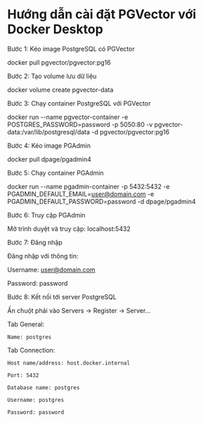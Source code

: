 # Hướng dẫn cài đặt PGVector với Docker Desktop


Bước 1: Kéo image PostgreSQL có PGVector

docker pull pgvector/pgvector:pg16

Bước 2: Tạo volume lưu dữ liệu

docker volume create pgvector-data

Bước 3: Chạy container PostgreSQL với PGVector

docker run --name pgvector-container -e POSTGRES_PASSWORD=password -p 5050:80 -v pgvector-data:/var/lib/postgresql/data -d pgvector/pgvector:pg16

Bước 4: Kéo image PGAdmin

docker pull dpage/pgadmin4

Bước 5: Chạy container PGAdmin

docker run --name pgadmin-container -p 5432:5432 -e PGADMIN_DEFAULT_EMAIL=user@domain.com -e PGADMIN_DEFAULT_PASSWORD=password -d dpage/pgadmin4

Bước 6: Truy cập PGAdmin

Mở trình duyệt và truy cập:
localhost:5432

Bước 7: Đăng nhập

Đăng nhập với thông tin:

Username: user@domain.com

Password: password

Bước 8: Kết nối tới server PostgreSQL

Ấn chuột phải vào Servers -> Register -> Server...

  Tab General:
  
    Name: postgres
  
  Tab Connection:
  
    Host name/address: host.docker.internal
    
    Port: 5432
    
    Database name: postgres
    
    Username: postgres
    
    Password: password

